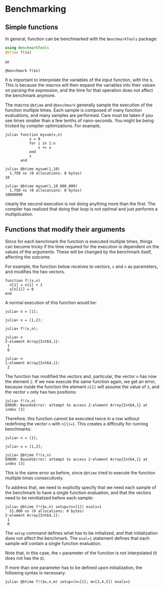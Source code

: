 
# Benchmarking

## Simple functions

In general, function can be benchmarked with the `BenchmarkTools` package:

```julia
using BenchmarkTools
@btime f($x)

```
or
```
@benchmark f($x)
```

It is important to interpolate the variables of the input function, with the `$`. This is because the macros will then expand the variables into their values on parsing the expression, and the time for that operation does not affect the benchmark anymore.   

The macros `@btime` and `@benchmark` generally sample the execution of the function multiple times. Each sample is composed of many function evaluations, and many samples are performed. Care must be taken if you see times smaller than a few tenths of nano-seconds. You might be being tricked by compiler optimizations. For example,

```julia-repl
julia> function mysum(x,n)
           s = 0
           for i in 1:n
               s += x
           end
           s
       end

julia> @btime mysum(1,10)
  1.750 ns (0 allocations: 0 bytes)
10

julia> @btime mysum(1,10_000_000)
  1.750 ns (0 allocations: 0 bytes)
10000000

```
clearly the second execution is not doing anything more than the first.  The compiler has realized that doing that loop is not optimal and just performs a multiplication.  

## Functions that modify their arguments

Since for each benchmark the function is executed multiple times, things can become tricky if the time required for the execution is dependent on the values of the arguments. These will be changed by the benchmark itself, affecting the outcome.  

For example, the function below receives to vectors, `x` and `n` as parameters, and modifies the two vectors. 

```julia-repl
function f!(x,n)
  n[1] = n[1] + 1
  x[n[1]] = 0
end
```

A normal execution of this function would be:

```julia-repl
julia> n = [1];

julia> x = [1,2];

julia> f!(x,n);

julia> x
2-element Array{Int64,1}:
 1
 0

julia> n
1-element Array{Int64,1}:
 2

```

The function has modified the vectors and, particular, the vector `n` has now the element `2`. If we now execute the same function again, we get an error, because inside the function the element `n[1]` will assume the value of `3`, and the vector `x` only has two positions:

```julia-repl
julia> f!(x,n)
ERROR: BoundsError: attempt to access 2-element Array{Int64,1} at index [3]

```

Therefore, this function cannot be executed twice in a row without redefining the vector `n` with `n[1]=1`. This creates a difficulty for running benchmarks:

```julia-repl
julia> n = [1];

julia> x = [1,2];

julia> @btime f!(x,n)
ERROR: BoundsError: attempt to access 2-element Array{Int64,1} at index [3]

```

This is the same error as before, since `@btime` tried to execute the function multiple times consecutively. 

To address that, we need to explicitly specify that we need each sample of the benchmark to have a single function evaluation, and that the vectors need to be reinitialized before each sample:

```julia-repl
julia> @btime f!($x,n) setup=(n=[1]) evals=1
  51.000 ns (0 allocations: 0 bytes)
2-element Array{Int64,1}:
 1
 0

```

The `setup` command defines what has to be initialized, and that initialization does not affect the benchmark. The `eval=1` statement defines that each sample will contain a single function evaluation. 

Note that, in this case, the `n` parameter of the function is not interpolated (it does not has the `$`). 

If more than one parameter has to be defined upon initialization, the following syntax is necessary: 

```julia-repl
julia> @btime f!($x,n,m) setup=(n=[1]; m=[3,4,5]) evals=1

```



